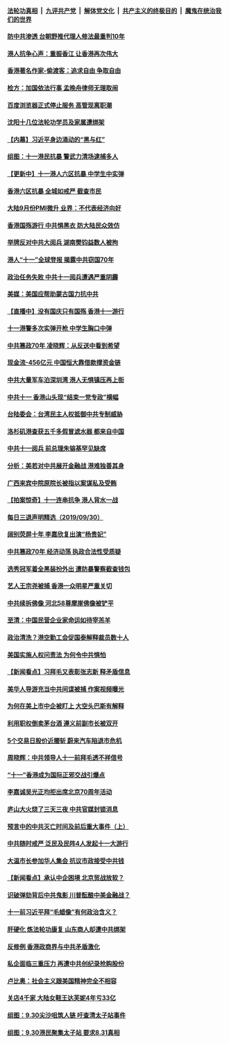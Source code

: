 ####  [法轮功真相](../../../../basic/blob/master/README.md?t=10011726) &nbsp;|&nbsp; [九评共产党](../../../../9ping.md/blob/master/README.md?t=10011726) &nbsp;|&nbsp; [解体党文化](../../../../jtdwh.md/blob/master/README.md?t=10011726)  &nbsp;|&nbsp; [共产主义的终极目的](../../../../gczydzjmd.md/blob/master/README.md?t=10011726) &nbsp;|&nbsp; [魔鬼在统治我们的世界](../../../../mgztzwmdsj.md/blob/master/README.md?t=10011726) 

#### [防中共渗透 台朝野推代理人修法最重判10年](../pages/nsc413/n11560377.md?t=10011726) 

#### [港人抗争心声：重振香江 让香港再次伟大](../pages/nsc413/n11560583.md?t=10011726) 

#### [香港著名作家-偷渡客：追求自由 争取自由](../pages/nsc413/n11560481.md?t=10011726) 

#### [检方：加国依法行事 孟晚舟律师无理取闹](../pages/nsc413/n11560832.md?t=10011726) 

#### [百度浏览器正式停止服务 高管现离职潮](../pages/nsc413/n11560743.md?t=10011726) 

#### [沈阳十几位法轮功学员及家属遭绑架](../pages/nsc413/n11560290.md?t=10011726) 

#### [【内幕】习近平身边涌动的“黑与红”](../pages/nsc413/n11555451.md?t=10011726) 

#### [组图：十一港民抗暴 警武力清场逮捕多人](../pages/nsc413/n11560334.md?t=10011726) 

#### [【更新中】十一港人六区抗暴 中学生中实弹](../pages/nsc413/n11559092.md?t=10011726) 

#### [香港六区抗暴 全城如戒严 截查市民](../pages/nsc413/n11559810.md?t=10011726) 

#### [大陆9月份PMI微升 业界：不代表经济向好](../pages/nsc413/n11559636.md?t=10011726) 


#### [香港国殇游行 中共惧黑衣 防大陆民众效仿](../pages/nsc413/n11559883.md?t=10011726) 

#### [举牌反对中共大阅兵 湖南樊钧益数人被拘](../pages/nsc413/n11559454.md?t=10011726) 

#### [港人“十一”全球登报 揭露中共窃国70年](../pages/nsc413/n11559700.md?t=10011726) 

#### [政治任务失败 中共十一阅兵遭遇严重阴霾](../pages/nsc413/n11559662.md?t=10011726) 

#### [美媒：美国应帮助蒙古国力抗中共](../pages/nsc413/n11559805.md?t=10011726) 

#### [【直播中】没有国庆只有国殇 香港十一游行](../pages/nsc413/n11558273.md?t=10011726) 

#### [十一港警多次实弹开枪 中学生胸口中弹](../pages/nsc413/n11559807.md?t=10011726) 

#### [中共篡政70年 凌晓辉：从反送中看到希望](../pages/nsc413/n11559592.md?t=10011726) 

#### [现金流-456亿元 中国恒大靠借款撑资金链](../pages/nsc413/n11558894.md?t=10011726) 

#### [中共大量军车泊深圳湾 港人无惧镇压再上街](../pages/nsc413/n11558991.md?t=10011726) 

#### [中共十一 香港山头现“结束一党专政”横幅](../pages/nsc413/n11559095.md?t=10011726) 

#### [台陆委会：台湾民主人权抵御中共专制威胁](../pages/nsc413/n11558874.md?t=10011726) 

#### [洛杉矶港查获五千多假冒滤水器 都来自中国](../pages/nsc413/n11558960.md?t=10011726) 

#### [中共十一阅兵 前总理朱镕基罕见缺席](../pages/nsc413/n11558955.md?t=10011726) 

#### [分析：美若对中共展开金融战 港难独善其身](../pages/nsc413/n11558605.md?t=10011726) 

#### [广西来宾中院原院长被指以案谋私及受贿](../pages/nsc413/n11558810.md?t=10011726) 

#### [【拍案惊奇】十一连串抗争 港人背水一战](../pages/nsc413/n11557958.md?t=10011726) 

#### [每日三退声明精选（2019/09/30）](../pages/nsc413/n11558853.md?t=10011726) 

#### [阔别荧屏十年 李嘉欣复出演“杨贵妃”](../pages/nsc413/n11558456.md?t=10011726) 

#### [中共篡政70年 经济动荡 执政合法性受质疑](../pages/nsc413/n11557995.md?t=10011726) 

#### [选秀冠军着全黑装扮外出 遭防暴警察截查钱包](../pages/nsc413/n11558238.md?t=10011726) 

#### [艺人王宗尧被捕 香港一众明星严重关切](../pages/nsc413/n11557866.md?t=10011726) 

#### [中共续拆佛像 河北58尊摩崖佛像被铲平](../pages/nsc413/n11558320.md?t=10011726) 

#### [至清：中国民营企业家命运如待宰羔羊](../pages/nsc413/n11558289.md?t=10011726) 

#### [政治清洗？港空勤工会促国泰解释裁员数十人](../pages/nsc413/n11558219.md?t=10011726) 

#### [美国实施人权问责法 为何令中共惧怕](../pages/nsc413/n11556176.md?t=10011726) 

#### [【新闻看点】习拜毛又表彰张志新 释矛盾信息](../pages/nsc413/n11558031.md?t=10011726) 

#### [美华人导游充当中共间谍被捕 作案视频曝光](../pages/nsc413/n11558284.md?t=10011726) 

#### [为何在美上市中企被盯上 大空头巴斯有解释](../pages/nsc413/n11558111.md?t=10011726) 

#### [利用职权倒卖茅台酒 遵义前副市长被双开](../pages/nsc413/n11558234.md?t=10011726) 

#### [5个交易日股价近腰斩 蔚来汽车陷退市危机](../pages/nsc413/n11558189.md?t=10011726) 

#### [周晓辉：中共领导人十一前拜毛透不祥信号](../pages/nsc413/n11558145.md?t=10011726) 

#### [“十一”香港成为国际正邪交战引爆点](../pages/nsc413/n11558180.md?t=10011726) 

#### [李嘉诚吴光正均拒出席北京70周年活动](../pages/nsc413/n11558155.md?t=10011726) 

#### [庐山大火烧了三天三夜 中共官媒封锁消息](../pages/nsc413/n11558103.md?t=10011726) 

#### [预言中的中共灭亡时间及前后重大事件（上）](../pages/nsc413/n11554582.md?t=10011726) 

#### [中共随时戒严 泛民及民阵4人发起十一大游行](../pages/nsc413/n11558127.md?t=10011726) 

#### [大温市长参加华人集会 抗议市政接受中共钱](../pages/nsc413/n11558012.md?t=10011726) 

#### [【新闻看点】承认中企困境 北京贸战放软？](../pages/nsc413/n11557589.md?t=10011726) 

#### [识破弹劾背后中共鬼影 川普酝酿中美金融战？](../pages/nsc413/n11558078.md?t=10011726) 

#### [十一前习近平拜“毛蜡像”有何政治含义？](../pages/nsc413/n11557867.md?t=10011726) 

#### [肝硬化 炼法轮功康复 山东商人却遭中共绑架](../pages/nsc413/n11550253.md?t=10011726) 

#### [反修例 香港政商界与中共矛盾激化](../pages/nsc413/n11549418.md?t=10011726) 

#### [私企面临三重压力 再遭中共创纪录抢购股份](../pages/nsc413/n11557519.md?t=10011726) 

#### [卢比奥：社会主义跟美国精神完全不相容](../pages/nsc413/n11557894.md?t=10011726) 

#### [关店4千家 大陆女鞋王达芙妮4年亏33亿](../pages/nsc413/n11557789.md?t=10011726) 

#### [组图：9.30尖沙咀筑人链 吁查清太子站事件](../pages/nsc413/n11557712.md?t=10011726) 

#### [组图：9.30港民聚集太子站 要求8.31真相](../pages/nsc413/n11557696.md?t=10011726) 

